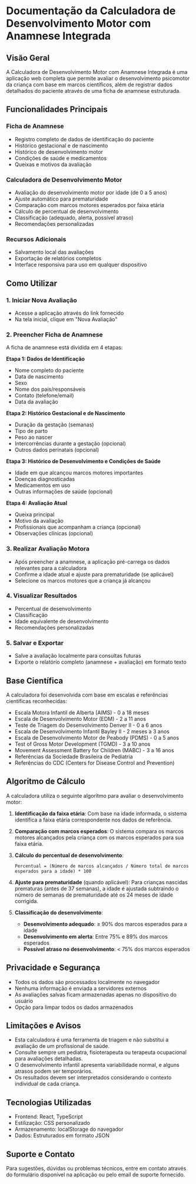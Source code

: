 # Documentação da Calculadora de Desenvolvimento Motor com Anamnese Integrada

## Visão Geral
A Calculadora de Desenvolvimento Motor com Anamnese Integrada é uma aplicação web completa que permite avaliar o desenvolvimento psicomotor da criança com base em marcos científicos, além de registrar dados detalhados do paciente através de uma ficha de anamnese estruturada.

## Funcionalidades Principais

### Ficha de Anamnese
- Registro completo de dados de identificação do paciente
- Histórico gestacional e de nascimento
- Histórico de desenvolvimento motor
- Condições de saúde e medicamentos
- Queixas e motivos da avaliação

### Calculadora de Desenvolvimento Motor
- Avaliação do desenvolvimento motor por idade (de 0 a 5 anos)
- Ajuste automático para prematuridade
- Comparação com marcos motores esperados por faixa etária
- Cálculo de percentual de desenvolvimento
- Classificação (adequado, alerta, possível atraso)
- Recomendações personalizadas

### Recursos Adicionais
- Salvamento local das avaliações
- Exportação de relatórios completos
- Interface responsiva para uso em qualquer dispositivo

## Como Utilizar

### 1. Iniciar Nova Avaliação
- Acesse a aplicação através do link fornecido
- Na tela inicial, clique em "Nova Avaliação"

### 2. Preencher Ficha de Anamnese
A ficha de anamnese está dividida em 4 etapas:

**Etapa 1: Dados de Identificação**
- Nome completo do paciente
- Data de nascimento
- Sexo
- Nome dos pais/responsáveis
- Contato (telefone/email)
- Data da avaliação

**Etapa 2: Histórico Gestacional e de Nascimento**
- Duração da gestação (semanas)
- Tipo de parto
- Peso ao nascer
- Intercorrências durante a gestação (opcional)
- Outros dados perinatais (opcional)

**Etapa 3: Histórico de Desenvolvimento e Condições de Saúde**
- Idade em que alcançou marcos motores importantes
- Doenças diagnosticadas
- Medicamentos em uso
- Outras informações de saúde (opcional)

**Etapa 4: Avaliação Atual**
- Queixa principal
- Motivo da avaliação
- Profissionais que acompanham a criança (opcional)
- Observações clínicas (opcional)

### 3. Realizar Avaliação Motora
- Após preencher a anamnese, a aplicação pré-carrega os dados relevantes para a calculadora
- Confirme a idade atual e ajuste para prematuridade (se aplicável)
- Selecione os marcos motores que a criança já alcançou

### 4. Visualizar Resultados
- Percentual de desenvolvimento
- Classificação
- Idade equivalente de desenvolvimento
- Recomendações personalizadas

### 5. Salvar e Exportar
- Salve a avaliação localmente para consultas futuras
- Exporte o relatório completo (anamnese + avaliação) em formato texto

## Base Científica
A calculadora foi desenvolvida com base em escalas e referências científicas reconhecidas:
- Escala Motora Infantil de Alberta (AIMS) - 0 a 18 meses
- Escala de Desenvolvimento Motor (EDM) - 2 a 11 anos
- Teste de Triagem do Desenvolvimento Denver II - 0 a 6 anos
- Escala de Desenvolvimento Infantil Bayley II - 2 meses a 3 anos
- Escala de Desenvolvimento Motor de Peabody (PDMS) - 0 a 5 anos
- Test of Gross Motor Development (TGMD) - 3 a 10 anos
- Movement Assessment Battery for Children (MABC) - 3 a 16 anos
- Referências da Sociedade Brasileira de Pediatria
- Referências do CDC (Centers for Disease Control and Prevention)

## Algoritmo de Cálculo
A calculadora utiliza o seguinte algoritmo para avaliar o desenvolvimento motor:

1. **Identificação da faixa etária**: Com base na idade informada, o sistema identifica a faixa etária correspondente nos dados de referência.

2. **Comparação com marcos esperados**: O sistema compara os marcos motores alcançados pela criança com os marcos esperados para sua faixa etária.

3. **Cálculo do percentual de desenvolvimento**:
   ```
   Percentual = (Número de marcos alcançados / Número total de marcos esperados para a idade) * 100
   ```

4. **Ajuste para prematuridade** (quando aplicável):
   Para crianças nascidas prematuras (antes de 37 semanas), a idade é ajustada subtraindo o número de semanas de prematuridade até os 24 meses de idade corrigida.

5. **Classificação do desenvolvimento**:
   - **Desenvolvimento adequado**: ≥ 90% dos marcos esperados para a idade
   - **Desenvolvimento em alerta**: Entre 75% e 89% dos marcos esperados
   - **Possível atraso no desenvolvimento**: < 75% dos marcos esperados

## Privacidade e Segurança
- Todos os dados são processados localmente no navegador
- Nenhuma informação é enviada a servidores externos
- As avaliações salvas ficam armazenadas apenas no dispositivo do usuário
- Opção para limpar todos os dados armazenados

## Limitações e Avisos
- Esta calculadora é uma ferramenta de triagem e não substitui a avaliação de um profissional de saúde.
- Consulte sempre um pediatra, fisioterapeuta ou terapeuta ocupacional para avaliações detalhadas.
- O desenvolvimento infantil apresenta variabilidade normal, e alguns atrasos podem ser temporários.
- Os resultados devem ser interpretados considerando o contexto individual de cada criança.

## Tecnologias Utilizadas
- Frontend: React, TypeScript
- Estilização: CSS personalizado
- Armazenamento: localStorage do navegador
- Dados: Estruturados em formato JSON

## Suporte e Contato
Para sugestões, dúvidas ou problemas técnicos, entre em contato através do formulário disponível na aplicação ou pelo email de suporte fornecido.
